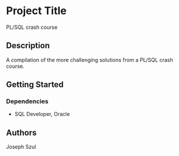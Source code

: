 # Project Title

PL/SQL crash course

## Description

A compilation of the more challenging solutions from a PL/SQL crash course. 
## Getting Started

### Dependencies

* SQL Developer, Oracle 




## Authors


Joseph Szul 
